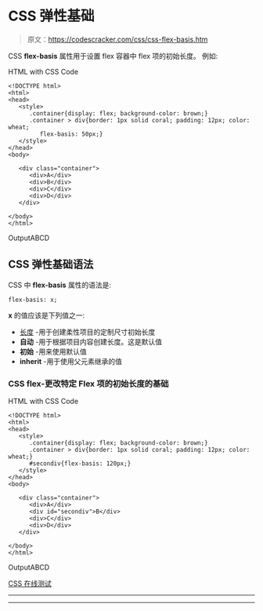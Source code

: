 # CSS 弹性基础

> 原文：<https://codescracker.com/css/css-flex-basis.htm>

CSS **flex-basis** 属性用于设置 flex 容器中 flex 项的初始长度。 例如:

HTML with CSS Code

```
<!DOCTYPE html>
<html>
<head>
   <style>
      .container{display: flex; background-color: brown;}
      .container > div{border: 1px solid coral; padding: 12px; color: wheat;
         flex-basis: 50px;}
   </style>
</head>
<body>

   <div class="container">
      <div>A</div>
      <div>B</div>
      <div>C</div>
      <div>D</div>
   </div>

</body>
</html>
```

OutputABCD

## CSS 弹性基础语法

CSS 中 **flex-basis** 属性的语法是:

```
flex-basis: x;
```

**x** 的值应该是下列值之一:

*   [长度](/css/css-length-units.htm) -用于创建柔性项目的定制尺寸初始长度
*   **自动** -用于根据项目内容创建长度。这是默认值
*   **初始** -用来使用默认值
*   **inherit** -用于使用父元素继承的值

### CSS flex-更改特定 Flex 项的初始长度的基础

HTML with CSS Code

```
<!DOCTYPE html>
<html>
<head>
   <style>
      .container{display: flex; background-color: brown;}
      .container > div{border: 1px solid coral; padding: 12px; color: wheat;}
      #secondiv{flex-basis: 120px;}
   </style>
</head>
<body>

   <div class="container">
      <div>A</div>
      <div id="secondiv">B</div>
      <div>C</div>
      <div>D</div>
   </div>

</body>
</html>
```

OutputABCD

[CSS 在线测试](/exam/showtest.php?subid=5)

* * *

* * *